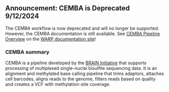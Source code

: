 ## Announcement: CEMBA is Deprecated 9/12/2024

The CEMBA workflow is now deprecated and will no longer be supported. However, the CEMBA documentation is still available. See [CEMBA Pipeline Overview](https://broadinstitute.github.io/warp/docs/Pipelines/CEMBA_MethylC_Seq_Pipeline/README) on the [WARP documentation site](https://broadinstitute.github.io/warp/)!

### CEMBA summary

CEMBA is a pipeline developed by the [BRAIN Initiative](https://braininitiative.nih.gov/) that supports processing of multiplexed single-nuclei bisulfite sequencing data. It is an alignment and methylated base calling pipeline that trims adaptors, attaches cell barcodes, aligns reads to the genome, filters reads based on quality and creates a VCF with methylation-site coverage. 